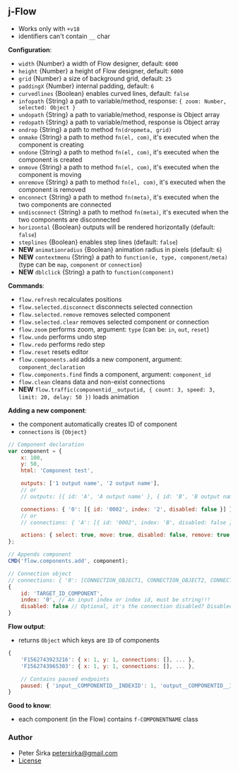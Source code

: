 ## j-Flow

- Works only with `+v18`
- identifiers can't contain `__` char

__Configuration__:

- `width` {Number} a width of Flow designer, default: `6000`
- `height` {Number} a height of Flow designer, default: `6000`
- `grid` {Number} a size of background grid, default: `25`
- `paddingX` {Number} internal padding, default: `6`
- `curvedlines` {Boolean} enables curved lines, default: `false`
- `infopath` {String} a path to variable/method, response: `{ zoom: Number, selected: Object }`
- `undopath` {String} a path to variable/method, response is Object array
- `redopath` {String} a path to variable/method, response is Object array
- `ondrop` {String} a path to method `fn(dropmeta, grid)`
- `onmake` {String} a path to method `fn(el, com)`, it's executed when the component is creating
- `ondone` {String} a path to method `fn(el, com)`, it's executed when the component is created
- `onmove` {String} a path to method `fn(el, com)`, it's executed when the component is moving
- `onremove` {String} a path to method `fn(el, com)`, it's executed when the component is removed
- `onconnect` {String} a path to method `fn(meta)`, it's executed when the two components are connected
- `ondisconnect` {String} a path to method `fn(meta)`, it's executed when the two components are disconnected
- `horizontal` {Boolean} outputs will be rendered horizontally (default: `false`)
- `steplines` {Boolean} enables step lines (default: `false`)
- __NEW__ `animationradius` {Boolean} animation radius in pixels (default: `6`)
- __NEW__ `contextmenu` {String} a path to `function(e, type, component/meta)` (type can be `map`, `component` or `connection`)
- __NEW__ `dblclick` {String} a path to `function(component)`

__Commands__:

- `flow.refresh` recalculates positions
- `flow.selected.disconnect` disconnects selected connection
- `flow.selected.remove` removes selected component
- `flow.selected.clear` removes selected component or connection
- `flow.zoom` performs zoom, argument: `type` (can be: `in`, `out`, `reset`)
- `flow.undo` performs undo step
- `flow.redo` performs redo step
- `flow.reset` resets editor
- `flow.components.add` adds a new component, argument: `component_declaration`
- `flow.components.find` finds a component, argument: `component_id`
- `flow.clean` cleans data and non-exist connections
- __NEW__ `flow.traffic(componentid__outputid, { count: 3, speed: 3, limit: 20, delay: 50 })` loads animation

__Adding a new component__:

- the component automatically creates ID of component
- `connections` is `{Object}`

```javascript
// Component declaration
var component = {
	x: 100,
	y: 50,
	html: 'Component test',

	outputs: ['1 output name', '2 output name'],
	// or
	// outputs: [{ id: 'A', 'A output name' }, { id: 'B', 'B output name' }],

	connections: { '0': [{ id: '0002', index: '2', disabled: false }] }, // Look to the connection object below
	// or
	// connections: { 'A': [{ id: '0002', index: 'B', disabled: false }] },

	actions: { select: true, move: true, disabled: false, remove: true, connect: true }
};

// Appends component
CMD('flow.components.add', component);
```

```javascript
// Connection object
// connections: { '0': [CONNECTION_OBJECT1, CONNECTION_OBJECT2, CONNECTION_OBJECT3] }
{
	id: 'TARGET_ID_COMPONENT',
	index: '0', // An input index or index id, must be string!!!
	disabled: false // Optional, it's the connection disabled? Disabled connection can't be removed
}
````

__Flow output__:

- returns `Object` which keys are `ID` of components

```javascript
{
	'F1562743923216': { x: 1, y: 1, connections: [], ... },
	'F1562743965303': { x: 1, y: 1, connections: [], ... },

	// Contains paused endpoints
	paused: { 'input__COMPONENTID__INDEXID': 1, 'output__COMPONENTID__INDEXID': 1 }
}
````

__Good to know__:

- each component (in the Flow) contains `f-COMPONENTNAME` class

### Author

- Peter Širka <petersirka@gmail.com>
- [License](https://www.totaljs.com/license/)